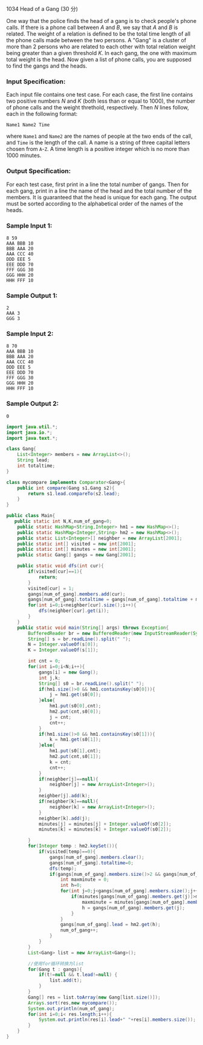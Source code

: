 1034 Head of a Gang (30 分)

One way that the police finds the head of a gang is to check people's phone calls. If there is a phone call between *A* and *B*, we say that *A* and *B* is related. The weight of a relation is defined to be the total time length of all the phone calls made between the two persons. A "Gang" is a cluster of more than 2 persons who are related to each other with total relation weight being greater than a given threshold *K*. In each gang, the one with maximum total weight is the head. Now given a list of phone calls, you are supposed to find the gangs and the heads.

### Input Specification:

Each input file contains one test case. For each case, the first line contains two positive numbers *N* and *K* (both less than or equal to 1000), the number of phone calls and the weight threthold, respectively. Then *N* lines follow, each in the following format:

```
Name1 Name2 Time
```

where `Name1` and `Name2` are the names of people at the two ends of the call, and `Time` is the length of the call. A name is a string of three capital letters chosen from `A`-`Z`. A time length is a positive integer which is no more than 1000 minutes.

### Output Specification:

For each test case, first print in a line the total number of gangs. Then for each gang, print in a line the name of the head and the total number of the members. It is guaranteed that the head is unique for each gang. The output must be sorted according to the alphabetical order of the names of the heads.

### Sample Input 1:

```in
8 59
AAA BBB 10
BBB AAA 20
AAA CCC 40
DDD EEE 5
EEE DDD 70
FFF GGG 30
GGG HHH 20
HHH FFF 10
```

### Sample Output 1:

```out
2
AAA 3
GGG 3
```

### Sample Input 2:

```in
8 70
AAA BBB 10
BBB AAA 20
AAA CCC 40
DDD EEE 5
EEE DDD 70
FFF GGG 30
GGG HHH 20
HHH FFF 10
```

### Sample Output 2:

```out
0
```

```java
import java.util.*;
import java.io.*;
import java.text.*;

class Gang{
    List<Integer> members = new ArrayList<>();
    String lead;
    int totaltime;
}

class mycompare implements Comparator<Gang>{
    public int compare(Gang s1,Gang s2){
        return s1.lead.compareTo(s2.lead);
    }
}

public class Main{
   public static int N,K,num_of_gang=0;
    public static HashMap<String,Integer> hm1 = new HashMap<>();
    public static HashMap<Integer,String> hm2 = new HashMap<>();
    public static List<Integer>[] neighber = new ArrayList[2001];
    public static int[] visited = new int[2001];
    public static int[] minutes = new int[2001];
    public static Gang[] gangs = new Gang[2001];

    public static void dfs(int cur){
        if(visited[cur]==1){
            return;
        }
        visited[cur] = 1;
        gangs[num_of_gang].members.add(cur);
        gangs[num_of_gang].totaltime = gangs[num_of_gang].totaltime + minutes[cur];
        for(int i=0;i<neighber[cur].size();i++){
            dfs(neighber[cur].get(i));
        }
    }
    public static void main(String[] args) throws Exception{
        BufferedReader br = new BufferedReader(new InputStreamReader(System.in));
        String[] s = br.readLine().split(" ");
        N = Integer.valueOf(s[0]);
        K = Integer.valueOf(s[1]);

        int cnt = 0;
        for(int i=0;i<N;i++){
            gangs[i] = new Gang();
            int j,k;
            String[] s0 = br.readLine().split(" ");
            if(hm1.size()>0 && hm1.containsKey(s0[0])){
                j = hm1.get(s0[0]);
            }else{
                hm1.put(s0[0],cnt);
                hm2.put(cnt,s0[0]);
                j = cnt;
                cnt++;
            }
            if(hm1.size()>0 && hm1.containsKey(s0[1])){
                k = hm1.get(s0[1]);
            }else{
                hm1.put(s0[1],cnt);
                hm2.put(cnt,s0[1]);
                k = cnt;
                cnt++;
            }
            if(neighber[j]==null){
                neighber[j] = new ArrayList<Integer>();
            }
            neighber[j].add(k);
            if(neighber[k]==null){
                neighber[k] = new ArrayList<Integer>();
            }
            neighber[k].add(j);
            minutes[j] = minutes[j] + Integer.valueOf(s0[2]);
            minutes[k] = minutes[k] + Integer.valueOf(s0[2]);

        }
        for(Integer temp : hm2.keySet()){
            if(visited[temp]==0){
                gangs[num_of_gang].members.clear();
                gangs[num_of_gang].totaltime=0;
                dfs(temp);
                if(gangs[num_of_gang].members.size()>2 && gangs[num_of_gang].totaltime>2*K){
                    int maxminute = 0;
                    int h=0;
                    for(int j=0;j<gangs[num_of_gang].members.size();j++){
                        if(minutes[gangs[num_of_gang].members.get(j)]>maxminute){
                            maxminute = minutes[gangs[num_of_gang].members.get(j)];
                            h = gangs[num_of_gang].members.get(j);
                        }
                    }
                    gangs[num_of_gang].lead = hm2.get(h);
                    num_of_gang++;
                }
            }
        }
        List<Gang> list = new ArrayList<Gang>();

        //使用for循环转换为list
        for(Gang t : gangs){
            if(t!=null && t.lead!=null) {
                list.add(t);
            }
        }
        Gang[] res = list.toArray(new Gang[list.size()]);
        Arrays.sort(res,new mycompare());
        System.out.println(num_of_gang);
        for(int i=0;i< res.length;i++){
            System.out.println(res[i].lead+" "+res[i].members.size());
        }
    }
}
```

